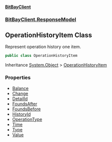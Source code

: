#### [BitBayClient](./index.md 'index')
### [BitBayClient.ResponseModel](./BitBayClient-ResponseModel.md 'BitBayClient.ResponseModel')
## OperationHistoryItem Class
Represent operation history one item.  
```csharp
public class OperationHistoryItem
```
Inheritance [System.Object](https://docs.microsoft.com/en-us/dotnet/api/System.Object 'System.Object') &gt; [OperationHistoryItem](./BitBayClient-ResponseModel-OperationHistoryItem.md 'BitBayClient.ResponseModel.OperationHistoryItem')  
### Properties
- [Balance](./BitBayClient-ResponseModel-OperationHistoryItem-Balance.md 'BitBayClient.ResponseModel.OperationHistoryItem.Balance')
- [Change](./BitBayClient-ResponseModel-OperationHistoryItem-Change.md 'BitBayClient.ResponseModel.OperationHistoryItem.Change')
- [DetailId](./BitBayClient-ResponseModel-OperationHistoryItem-DetailId.md 'BitBayClient.ResponseModel.OperationHistoryItem.DetailId')
- [FoundsAfter](./BitBayClient-ResponseModel-OperationHistoryItem-FoundsAfter.md 'BitBayClient.ResponseModel.OperationHistoryItem.FoundsAfter')
- [FoundsBefore](./BitBayClient-ResponseModel-OperationHistoryItem-FoundsBefore.md 'BitBayClient.ResponseModel.OperationHistoryItem.FoundsBefore')
- [HistoryId](./BitBayClient-ResponseModel-OperationHistoryItem-HistoryId.md 'BitBayClient.ResponseModel.OperationHistoryItem.HistoryId')
- [OperationType](./BitBayClient-ResponseModel-OperationHistoryItem-OperationType.md 'BitBayClient.ResponseModel.OperationHistoryItem.OperationType')
- [Time](./BitBayClient-ResponseModel-OperationHistoryItem-Time.md 'BitBayClient.ResponseModel.OperationHistoryItem.Time')
- [Type](./BitBayClient-ResponseModel-OperationHistoryItem-Type.md 'BitBayClient.ResponseModel.OperationHistoryItem.Type')
- [Value](./BitBayClient-ResponseModel-OperationHistoryItem-Value.md 'BitBayClient.ResponseModel.OperationHistoryItem.Value')
